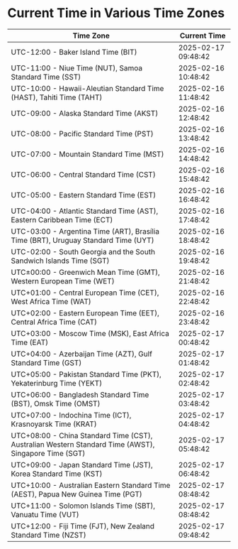 # Current Time in Various Time Zones

| Time Zone | Current Time |
|-----------|--------------|
| UTC-12:00 - Baker Island Time (BIT) | 2025-02-17 09:48:42 |
| UTC-11:00 - Niue Time (NUT), Samoa Standard Time (SST) | 2025-02-16 10:48:42 |
| UTC-10:00 - Hawaii-Aleutian Standard Time (HAST), Tahiti Time (TAHT) | 2025-02-16 11:48:42 |
| UTC-09:00 - Alaska Standard Time (AKST) | 2025-02-16 12:48:42 |
| UTC-08:00 - Pacific Standard Time (PST) | 2025-02-16 13:48:42 |
| UTC-07:00 - Mountain Standard Time (MST) | 2025-02-16 14:48:42 |
| UTC-06:00 - Central Standard Time (CST) | 2025-02-16 15:48:42 |
| UTC-05:00 - Eastern Standard Time (EST) | 2025-02-16 16:48:42 |
| UTC-04:00 - Atlantic Standard Time (AST), Eastern Caribbean Time (ECT) | 2025-02-16 17:48:42 |
| UTC-03:00 - Argentina Time (ART), Brasília Time (BRT), Uruguay Standard Time (UYT) | 2025-02-16 18:48:42 |
| UTC-02:00 - South Georgia and the South Sandwich Islands Time (SGT) | 2025-02-16 19:48:42 |
| UTC±00:00 - Greenwich Mean Time (GMT), Western European Time (WET) | 2025-02-16 21:48:42 |
| UTC+01:00 - Central European Time (CET), West Africa Time (WAT) | 2025-02-16 22:48:42 |
| UTC+02:00 - Eastern European Time (EET), Central Africa Time (CAT) | 2025-02-16 23:48:42 |
| UTC+03:00 - Moscow Time (MSK), East Africa Time (EAT) | 2025-02-17 00:48:42 |
| UTC+04:00 - Azerbaijan Time (AZT), Gulf Standard Time (GST) | 2025-02-17 01:48:42 |
| UTC+05:00 - Pakistan Standard Time (PKT), Yekaterinburg Time (YEKT) | 2025-02-17 02:48:42 |
| UTC+06:00 - Bangladesh Standard Time (BST), Omsk Time (OMST) | 2025-02-17 03:48:42 |
| UTC+07:00 - Indochina Time (ICT), Krasnoyarsk Time (KRAT) | 2025-02-17 04:48:42 |
| UTC+08:00 - China Standard Time (CST), Australian Western Standard Time (AWST), Singapore Time (SGT) | 2025-02-17 05:48:42 |
| UTC+09:00 - Japan Standard Time (JST), Korea Standard Time (KST) | 2025-02-17 06:48:42 |
| UTC+10:00 - Australian Eastern Standard Time (AEST), Papua New Guinea Time (PGT) | 2025-02-17 08:48:42 |
| UTC+11:00 - Solomon Islands Time (SBT), Vanuatu Time (VUT) | 2025-02-17 08:48:42 |
| UTC+12:00 - Fiji Time (FJT), New Zealand Standard Time (NZST) | 2025-02-17 09:48:42 |
